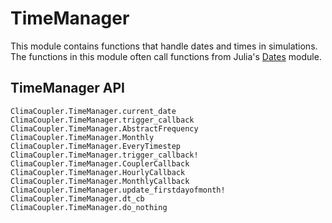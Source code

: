 # TimeManager

This module contains functions that handle dates and times
in simulations. The functions in this module often call
functions from Julia's [Dates](https://docs.julialang.org/en/v1/stdlib/Dates/) module.

## TimeManager API

```@docs
ClimaCoupler.TimeManager.current_date
ClimaCoupler.TimeManager.trigger_callback
ClimaCoupler.TimeManager.AbstractFrequency
ClimaCoupler.TimeManager.Monthly
ClimaCoupler.TimeManager.EveryTimestep
ClimaCoupler.TimeManager.trigger_callback!
ClimaCoupler.TimeManager.CouplerCallback
ClimaCoupler.TimeManager.HourlyCallback
ClimaCoupler.TimeManager.MonthlyCallback
ClimaCoupler.TimeManager.update_firstdayofmonth!
ClimaCoupler.TimeManager.dt_cb
ClimaCoupler.TimeManager.do_nothing
```

